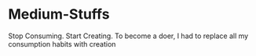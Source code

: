 # Medium-Stuffs

Stop Consuming. Start Creating.
To become a doer, I had to replace all my consumption habits with creation
